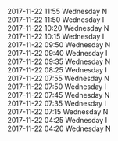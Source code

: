 2017-11-22 11:55 Wednesday  N  
2017-11-22 11:50 Wednesday  I  
2017-11-22 10:20 Wednesday  N  
2017-11-22 10:15 Wednesday  I  
2017-11-22 09:50 Wednesday  N  
2017-11-22 09:40 Wednesday  I  
2017-11-22 09:35 Wednesday  N  
2017-11-22 08:25 Wednesday  I  
2017-11-22 07:55 Wednesday  N  
2017-11-22 07:50 Wednesday  I  
2017-11-22 07:45 Wednesday  N  
2017-11-22 07:35 Wednesday  I  
2017-11-22 07:15 Wednesday  N  
2017-11-22 04:25 Wednesday  I  
2017-11-22 04:20 Wednesday  N  
